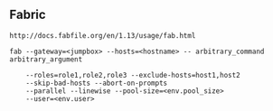 ## Fabric
    http://docs.fabfile.org/en/1.13/usage/fab.html

    fab --gateway=<jumpbox> --hosts=<hostname> -- arbitrary_command arbitrary_argument

        --roles=role1,role2,role3 --exclude-hosts=host1,host2
        --skip-bad-hosts --abort-on-prompts
        --parallel --linewise --pool-size=<env.pool_size>
        --user=<env.user>
